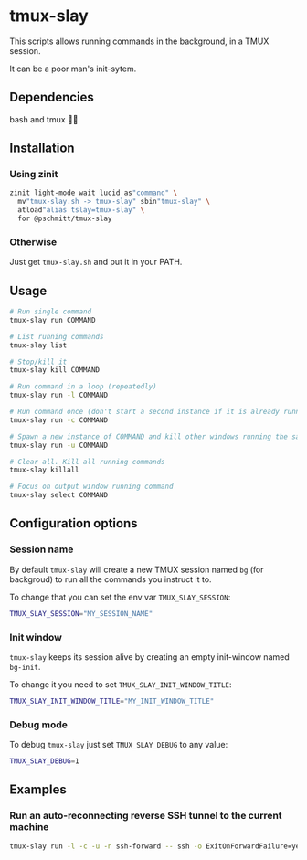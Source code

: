 # tmux-slay

This scripts allows running commands in the background, in a TMUX session.

It can be a poor man's init-sytem.

## Dependencies

bash and tmux 🤷‍♂️

## Installation

### Using zinit

```zsh
zinit light-mode wait lucid as"command" \
  mv"tmux-slay.sh -> tmux-slay" sbin"tmux-slay" \
  atload"alias tslay=tmux-slay" \
  for @pschmitt/tmux-slay
```

### Otherwise

Just get `tmux-slay.sh` and put it in your PATH.

## Usage

```bash
# Run single command
tmux-slay run COMMAND

# List running commands
tmux-slay list

# Stop/kill it
tmux-slay kill COMMAND

# Run command in a loop (repeatedly)
tmux-slay run -l COMMAND

# Run command once (don't start a second instance if it is already running)
tmux-slay run -c COMMAND

# Spawn a new instance of COMMAND and kill other windows running the same command
tmux-slay run -u COMMAND

# Clear all. Kill all running commands
tmux-slay killall

# Focus on output window running command
tmux-slay select COMMAND
```

## Configuration options

### Session name

By default `tmux-slay` will create a new TMUX session named `bg` (for
backgroud) to run all the commands you instruct it to.

To change that you can set the env var `TMUX_SLAY_SESSION`:

```bash
TMUX_SLAY_SESSION="MY_SESSION_NAME"
```

### Init window

`tmux-slay` keeps its session alive by creating an empty init-window named
`bg-init`.

To change it you need to set `TMUX_SLAY_INIT_WINDOW_TITLE`:

```bash
TMUX_SLAY_INIT_WINDOW_TITLE="MY_INIT_WINDOW_TITLE"
```

### Debug mode

To debug `tmux-slay` just set `TMUX_SLAY_DEBUG` to any value:

```bash
TMUX_SLAY_DEBUG=1
```

## Examples

### Run an auto-reconnecting reverse SSH tunnel to the current machine

```bash
tmux-slay run -l -c -u -n ssh-forward -- ssh -o ExitOnForwardFailure=yes -R 22222:localhost:22 user@myvps.example.com
```
